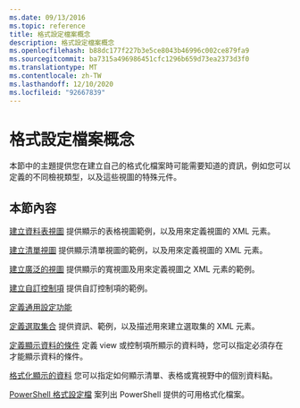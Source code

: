 ```yaml
---
ms.date: 09/13/2016
ms.topic: reference
title: 格式設定檔案概念
description: 格式設定檔案概念
ms.openlocfilehash: b88dc177f227b3e5ce8043b46996c002ce879fa9
ms.sourcegitcommit: ba7315a496986451cfc1296b659d73ea2373d3f0
ms.translationtype: MT
ms.contentlocale: zh-TW
ms.lasthandoff: 12/10/2020
ms.locfileid: "92667839"
---
```

# <a name="formatting-file-concepts"></a>格式設定檔案概念

本節中的主題提供您在建立自己的格式化檔案時可能需要知道的資訊，例如您可以定義的不同檢視類型，以及這些視圖的特殊元件。

## <a name="in-this-section"></a>本節內容

[建立資料表視圖](./creating-a-table-view.md) 提供顯示的表格視圖範例，以及用來定義視圖的 XML 元素。

[建立清單視圖](./creating-a-list-view.md) 提供顯示清單視圖的範例，以及用來定義視圖的 XML 元素。

[建立廣泛的視圖](./creating-a-wide-view.md) 提供顯示的寬視圖及用來定義視圖之 XML 元素的範例。

[建立自訂控制項](./creating-custom-controls.md) 提供自訂控制項的範例。

[定義通用設定功能](./defining-common-configuration-features.md)

[定義選取集合](./defining-selection-sets.md) 提供資訊、範例，以及描述用來建立選取集的 XML 元素。

[定義顯示資料的條件](./defining-conditions-for-displaying-data.md) 定義 view 或控制項所顯示的資料時，您可以指定必須存在才能顯示資料的條件。

[格式化顯示的資料](./formatting-displayed-data.md) 您可以指定如何顯示清單、表格或寬視野中的個別資料點。

[PowerShell 格式設定檔](./powershell-formatting-files.md) 案列出 PowerShell 提供的可用格式化檔案。
